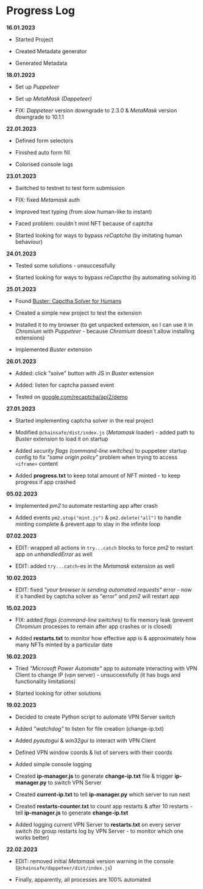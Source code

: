 # Progress Log

**16.01.2023**

- Started Project
  
- Created Metadata generator
  
- Generated Metadata
  

**18.01.2023**

- Set up *Puppeteer*
  
- Set up *MetaMask (Dappeteer)*
  
- FIX: *Dappeteer* version downgrade to 2.3.0 & *MetaMask* version downgrade to 10.1.1
  

**22.01.2023**

- Defined form selectors
  
- Finished auto form fill
  
- Colorised console logs
  

**23.01.2023**

- Switched to testnet to test form submission
  
- FIX: fixed *Metamask* auth
  
- Improved text typing (from slow human-like to instant)
  
- Faced problem: couldn`t mint NFT because of captcha
  
- Started looking for ways to bypass *reCaptcha* (by imitating human behaviour)
  

**24.01.2023**

- Tested some solutions - unsuccessfully
  
- Started looking for ways to bypass *reCapctha* (by automating solving it)
  

**25.01.2023**

- Found [Buster: Capctha Solver for Humans](https://github.com/dessant/buster)
  
- Created a simple new project to test the extension
  
- Installed it to my browser (to get unpacked extension, so I can use it in *Chromium* with *Puppeteer* - because *Chromium* doesn`t allow installing extensions)
  
- Implemented *Buster* extension
  

**26.01.2023**

- Added: click "solve" button with JS in *Buster* extension
  
- Added: listen for captcha passed event
  
- Tested on [google.com/recaptcha/api2/demo](https://google.com/recaptcha/api2/demo)
  

**27.01.2023**

- Started implementing captcha solver in the real project
  
- Modified ```@chainsafe/dist/index.js``` (*Metamask* loader) - added path to *Buster* extension to load it on startup
  
- Added *security flags (command-line switches)* to puppeteer startup config to fix *"same origin policy"* problem when trying to access `<iframe>` content
  
- Added **progress.txt** to keep total amount of NFT minted - to keep progress if app crashed
  

**05.02.2023**

- Implemented *pm2* to automate restarting app after crash
  
- Added events `pm2.stop("mint.js")` & `pm2.delete("all")` to handle minting complete & prevent app to stay in the infinite loop
  

**07.02.2023**

- EDIT: wrapped all actions in `try...catch` blocks to force *pm2* to restart app on *unhandledError* as well
  
- EDIT: added `try...catch`-es in the *Metamask* extension as well
  

**10.02.2023**

- EDIT: fixed *"your browser is sending automated requests"* error - now it`s handled by captcha solver as "error" and *pm2* will restart app

**15.02.2023**

- FIX: added *flags (command-line switches)* to fix memory leak (prevent *Chromium* processes to remain after app crashes or is closed)
  
- Added **restarts.txt** to monitor how effective app is & approximately how many NFTs minted by a particular date
  

**16.02.2023**

- Tried *"Microsoft Power Automate"* app to automate interacting with VPN Client to change IP (vpn server) - unsuccessfully (it has bugs and functionality limitations)
  
- Started looking for other solutions
  

**19.02.2023**

- Decided to create Python script to automate VPN Server switch
  
- Added *"watchdog"* to listen for file creation (change-ip.txt)
  
- Added *pyautogui* & *win32gui* to interact with VPN Client
  
- Defined VPN window coords & list of servers with their coords
  
- Added simple console logging
  
- Created **ip-manager.js** to generate **change-ip.txt** file & trigger **ip-manager.py** to switch VPN Server
  
- Created **current-ip.txt** to tell **ip-manager.py** which server to run next
  
- Created **restarts-counter.txt** to count app restarts & after 10 restarts - tell **ip-manager.js** to generate **change-ip.txt**
  
- Added logging current VPN Server to **restarts.txt** on every server switch (to group restarts log by VPN Server - to monitor which one works better)
  

**22.02.2023**

- EDIT: removed initial *Metamask* version warning in the console (`@chainsafe/dappeteer/dist/index.js`)
  
- Finally, apparently, all processes are 100% automated
